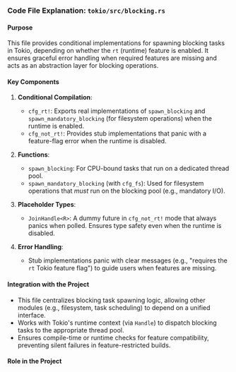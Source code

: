 ### Code File Explanation: `tokio/src/blocking.rs`

#### Purpose
This file provides conditional implementations for spawning blocking tasks in Tokio, depending on whether the `rt` (runtime) feature is enabled. It ensures graceful error handling when required features are missing and acts as an abstraction layer for blocking operations.

#### Key Components
1. **Conditional Compilation**:
   - `cfg_rt!`: Exports real implementations of `spawn_blocking` and `spawn_mandatory_blocking` (for filesystem operations) when the runtime is enabled.
   - `cfg_not_rt!`: Provides stub implementations that panic with a feature-flag error when the runtime is disabled.

2. **Functions**:
   - `spawn_blocking`: For CPU-bound tasks that run on a dedicated thread pool.
   - `spawn_mandatory_blocking` (with `cfg_fs`): Used for filesystem operations that *must* run on the blocking pool (e.g., mandatory I/O).

3. **Placeholder Types**:
   - `JoinHandle<R>`: A dummy future in `cfg_not_rt!` mode that always panics when polled. Ensures type safety even when the runtime is disabled.

4. **Error Handling**:
   - Stub implementations panic with clear messages (e.g., "requires the `rt` Tokio feature flag") to guide users when features are missing.

#### Integration with the Project
- This file centralizes blocking task spawning logic, allowing other modules (e.g., filesystem, task scheduling) to depend on a unified interface.
- Works with Tokio's runtime context (via `Handle`) to dispatch blocking tasks to the appropriate thread pool.
- Ensures compile-time or runtime checks for feature compatibility, preventing silent failures in feature-restricted builds.

#### Role in the Project